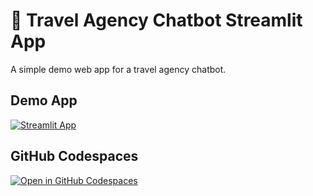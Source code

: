 # 📱 Travel Agency Chatbot Streamlit App

A simple demo web app for a travel agency chatbot.

## Demo App

[![Streamlit App](https://static.streamlit.io/badges/streamlit_badge_black_white.svg)](https://bahasalab-test.streamlit.app/)

## GitHub Codespaces

[![Open in GitHub Codespaces](https://github.com/codespaces/badge.svg)](https://codespaces.new/streamlit/bahasalab-test?quickstart=1)
